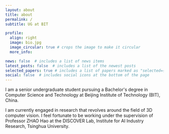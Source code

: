 ```yaml
---
layout: about
title: about
permalink: /
subtitle: UG at BIT

profile:
  align: right
  image: bio.jpg
  image_circular: true # crops the image to make it circular
  more_info: 

news: false  # includes a list of news items
latest_posts: false  # includes a list of the newest posts
selected_papers: true # includes a list of papers marked as "selected={true}"
social: false  # includes social icons at the bottom of the page
---
```


I am a senior undergraduate student pursuing a Bachelor's degree in Computer Science and Technology at Beijing Institute of Technology (BIT), China.

I am currently engaged in research that revolves around the field of 3D computer vision. I feel fortunate to be working under the supervision of Professor ZHAO Hao at the DISCOVER Lab, Institute for AI Industry Research, Tsinghua University.

